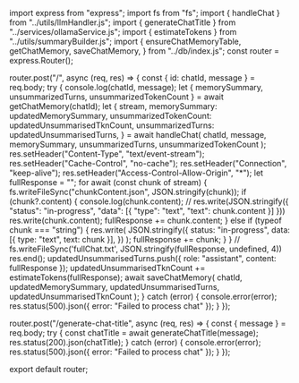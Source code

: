 import express from "express";
import fs from "fs";
import { handleChat } from "../utils/llmHandler.js";
import { generateChatTitle } from "../services/ollamaService.js";
import { estimateTokens } from "../utils/summaryBuilder.js";
import {
  ensureChatMemoryTable,
  getChatMemory,
  saveChatMemory,
} from "../db/index.js";
const router = express.Router();

router.post("/", async (req, res) => {
  const { id: chatId, message } = req.body;
  try {
    console.log(chatId, message);
    let { memorySummary, unsummarizedTurns, unsummarizedTokenCount } =
      await getChatMemory(chatId);
    let {
      stream,
      memorySummary: updatedMemorySummary,
      unsummarizedTokenCount: updatedUnsummarisedTknCount,
      unsummarizedTurns: updatedUnsummarisedTurns,
    } = await handleChat(
      chatId,
      message,
      memorySummary,
      unsummarizedTurns,
      unsummarizedTokenCount
    );
    res.setHeader("Content-Type", "text/event-stream");
    res.setHeader("Cache-Control", "no-cache");
    res.setHeader("Connection", "keep-alive");
    res.setHeader("Access-Control-Allow-Origin", "*");
    let fullResponse = "";
    for await (const chunk of stream) {
      fs.writeFileSync("chunkContent.json", JSON.stringify(chunk));
      if (chunk?.content) {
        console.log(chunk.content);
        // res.write(JSON.stringify({ "status": "in-progress", "data": [{ "type": "text", "text": chunk.content }] }))
        res.write(chunk.content);
        fullResponse += chunk.content;
      } else if (typeof chunk === "string") {
        res.write(
          JSON.stringify({
            status: "in-progress",
            data: [{ type: "text", text: chunk }],
          })
        );
        fullResponse += chunk;
      }
    }
    // fs.writeFileSync('fullChat.txt', JSON.stringify(fullResponse, undefined, 4))
    res.end();
    updatedUnsummarisedTurns.push({ role: "assistant", content: fullResponse });
    updatedUnsummarisedTknCount += estimateTokens(fullResponse);
    await saveChatMemory(
      chatId,
      updatedMemorySummary,
      updatedUnsummarisedTurns,
      updatedUnsummarisedTknCount
    );
  } catch (error) {
    console.error(error);
    res.status(500).json({ error: "Failed to process chat" });
  }
});

router.post("/generate-chat-title", async (req, res) => {
  const { message } = req.body;
  try {
    const chatTitle = await generateChatTitle(message);
    res.status(200).json(chatTitle);
  } catch (error) {
    console.error(error);
    res.status(500).json({ error: "Failed to process chat" });
  }
});

export default router;
